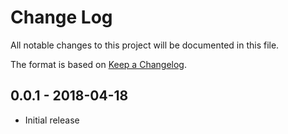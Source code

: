 # Change Log
All notable changes to this project will be documented in this file.

The format is based on [Keep a Changelog](http://keepachangelog.com/).

## 0.0.1 - 2018-04-18
- Initial release